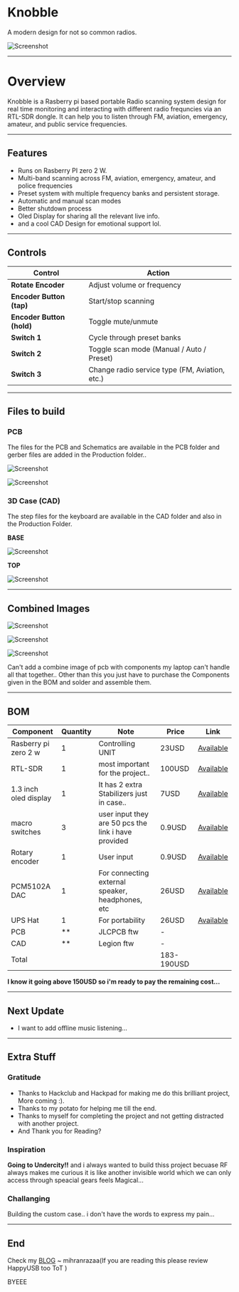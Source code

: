 # Knobble
A modern design for not so common radios.

![Screenshot](Assets/logo.png)

---

# Overview

Knobble is a Rasberry pi based portable Radio scanning system design for real time monitoring and interacting with different radio frequncies via an RTL-SDR dongle. It can help you to listen through FM, aviation, emergency, amateur, and public service frequencies.

---

## Features

- Runs on Rasberry PI zero 2 W.
- Multi-band scanning across FM, aviation, emergency, amateur, and police frequencies
- Preset system with multiple frequency banks and persistent storage.
- Automatic and manual scan modes
- Better shutdown process
- Oled Display for sharing all the relevant live info.
- and a cool CAD Design for emotional support lol.

---

## Controls

| Control                   | Action                                         |
| ------------------------- | ---------------------------------------------- |
| **Rotate Encoder**        | Adjust volume or frequency                     |
| **Encoder Button (tap)**  | Start/stop scanning                            |
| **Encoder Button (hold)** | Toggle mute/unmute                             |
| **Switch 1**              | Cycle through preset banks                     |
| **Switch 2**              | Toggle scan mode (Manual / Auto / Preset)      |
| **Switch 3**              | Change radio service type (FM, Aviation, etc.) |

---

## Files to build 

### PCB 

The files for the PCB and Schematics are available in the PCB folder and gerber files are added in the Production folder..

![Screenshot](Assets/npcb3d.png)

![Screenshot](Assets/npcb3d2.png)

### 3D Case (CAD)

The step files for the keyboard are available in the CAD folder and also in the Production Folder.

**BASE**

![Screenshot](Assets/ncad4.png)


**TOP**

![Screenshot](Assets/ncad5.png)


---

## Combined Images

![Screenshot](Assets/ncad.png)

![Screenshot](Assets/ncad2.png)

![Screenshot](Assets/ncad3.png)


Can't add a combine image of pcb with components my laptop can't handle all that together..
Other than this you just have to purchase the Components given in the BOM and solder and assemble them.

---

## BOM 


| Component             | Quantity | Note                                                | Price      | Link                                                                                                                                                                                                                                                                                                                                                                                                                                                                                                                                  |
| --------------------- | -------- | --------------------------------------------------- | ---------- | ------------------------------------------------------------------------------------------------------------------------------------------------------------------------------------------------------------------------------------------------------------------------------------------------------------------------------------------------------------------------------------------------------------------------------------------------------------------------------------------------------------------------------------- |
| Rasberry pi zero 2 w  | 1        | Controlling UNIT                                    | 23USD      | [Available](https://amzn.in/d/c275gW4)                                                                                                                                                                                                                                                                                                                                                                                                                                                                                                |
| RTL-SDR               | 1        | most important for the project..                    | 100USD     | [Available](https://www.amazon.in/RTL-SDR-Blog-RTL2832U-Software-Defined/dp/B0BMKB3L47/ref=sr_1_1?crid=2C4S56L9CX1PE&dib=eyJ2IjoiMSJ9.vrn9A9hDsZHi4yjiG1trvMSzRxhD_uuHzN71yWss9l2EVpnytfdPnEXIFwrcJny1zmIVRvVtUhvyFSNoKzb1yxvalLyXDdiWkBQ2mTpkRoGzZ8Wxfuws8atBsW0tqKdTWJLxWOH_3GTho19gBUIO2VA6lKkbIaj3Ku8zpIpwZpF8VNhKeOxoXxwSxb_noDZlUUlfGjUrU1NDshFX7szdt0jhTyVoRQMHA8dSC9aHpHA.SLgATrtzhXpCY7_MnmqfAaUYf6Fbipp4gkf_yB0s9AU&dib_tag=se&keywords=RTL+SDR&qid=1750676059&sprefix=rtl+sd%2Caps%2C248&sr=8-1)                           |
| 1.3 inch oled display | 1        | It has 2 extra Stabilizers just in case..           | 7USD       | [Available](https://www.amazon.in/OLED-Display-display-module-Blue/dp/B094W7TDKG/ref=sr_1_2?crid=3Q8FJIB11QGHE&dib=eyJ2IjoiMSJ9.B7UJuX2tN4RE5qUC46uLygug8WxLWjSOgkyJMu7-EXH34VlmGjoBuWPJP22TIlHrdvHc4LjgYXnp2hc3py_BE1EeIB7uhaHjrsFRpNXUNRdJJqR5dObtouw747pxiRkK7KSuLolsob9jHVAnGcaUQn5teiI1JISdhIaT3GLy4wLR4472yi4Cjp-WcG2tbnTWI6ai3V6rmwGP0F4cLP8XCu0CnJj878OKKMi18kqWd-w.z5miULqVkwuwROpuzjmyTGVz6pdf8Er0rOkTBH4zD-s&dib_tag=se&keywords=1%2C3+inch+oled+display&qid=1750676109&sprefix=1%2C3+inch+oled+displa%2Caps%2C227&sr=8-2) |
| macro switches        | 3        | user input they are 50 pcs the link i have provided | 0.9USD     | [Available](https://amzn.in/d/1zYgQJ0)                                                                                                                                                                                                                                                                                                                                                                                                                                                                                                |
| Rotary encoder        | 1        | User input                                          | 0.9USD     | [Available](https://amzn.in/d/8Zozbdr)                                                                                                                                                                                                                                                                                                                                                                                                                                                                                                |
| PCM5102A DAC          | 1        | For connecting external speaker, headphones, etc    | 26USD      | [Available](https://amzn.in/d/7MQeXHS)                                                                                                                                                                                                                                                                                                                                                                                                                                                                                                |
| UPS Hat               | 1        | For portability                                     | 26USD      | [Available](https://hubtronics.in/ups-hat-c)                                                                                                                                                                                                                                                                                                                                                                                                                                                                                          |
| PCB                   | **       | JLCPCB ftw                                          | -          |                                                                                                                                                                                                                                                                                                                                                                                                                                                                                                                                       |
| CAD                   | **       | Legion ftw                                          | -          |                                                                                                                                                                                                                                                                                                                                                                                                                                                                                                                                       |
| Total                 |          |                                                     | 183-190USD |                                                                                                                                                                                                                                                                                                                                                                                                                                                                                                                                       |


**I know it going above 150USD so i'm ready to pay the remaining cost...**

---

## Next Update 

- I want to add offline music listening...

---

## Extra Stuff

### Gratitude
- Thanks to Hackclub and Hackpad for making me do this brilliant project, More coming :).
- Thanks to my potato for helping me till the end.
- Thanks to myself for completing the project and not getting distracted with another project.
- And Thank you for Reading?

### Inspiration
**Going to Undercity!!** and i always wanted to build thiss project becuase RF always makes me curious it is like another invisible world which we can only access through speacial gears feels Magical...

### Challanging
Building the custom case.. i don't have the words to express my pain...

---

## End
Check my [BLOG](https://mihranrazaa.pages.dev/)
~ mihranrazaa(If you are reading this please review HappyUSB too ToT )

BYEEE
